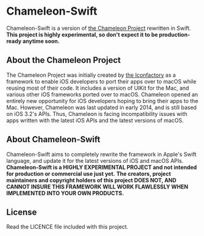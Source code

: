 # Chameleon-Swift

Chameleon-Swift is a version of [the Chameleon Project](http://chameleonproject.org) rewritten in Swift.
**This project is highly experimental, so don't expect it to be production-ready anytime soon.**

## About the Chameleon Project

The Chameleon Project was initially created by [the Iconfactory](http://iconfactory.com) as a framework to
enable iOS developers to port their apps over to macOS while reusing most of their code. It includes a version of UIKit for
the Mac, and various other iOS frameworks ported over to macOS.
Chameleon opened an entirely new opportunity for iOS developers hoping to bring their apps to the Mac. However, Chameleon
was last updated in early 2014, and is still based on iOS 3.2's APIs. Thus, Chameleon is facing incompatibility issues
with apps written with the latest iOS APIs and the latest versions of macOS.

## About Chameleon-Swift

Chameleon-Swift aims to completely rewrite the framework in Apple's Swift language, and update it for the latest versions of iOS and macOS APIs.
**Chameleon-Swift is a HIGHLY EXPERIMENTAL PROJECT and not intended for production or commercial use just yet.**
**The creators, project maintainers and copyright holders of this project DOES NOT, AND CANNOT INSURE THIS FRAMEWORK WILL WORK FLAWLESSLY WHEN IMPLEMENTED INTO YOUR OWN PRODUCTS.**

## License

Read the LICENCE file included with this project.


